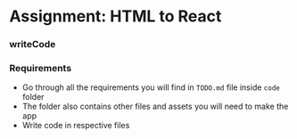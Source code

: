 # Assignment: HTML to React

### writeCode
### Requirements
  - Go through all the requirements you will find in `TODO.md` file inside `code` folder
  - The folder also contains other files and assets you will need to make the app
  - Write code in respective files